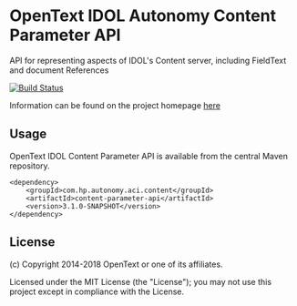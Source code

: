 # OpenText IDOL Autonomy Content Parameter API

API for representing aspects of IDOL's Content server, including FieldText and document References

[![Build Status](https://travis-ci.org/microfocus-idol/java-content-parameter-api.svg?branch=master)](https://travis-ci.org/microfocus-idol/java-content-parameter-api)

Information can be found on the project homepage [here](http://microfocus-idol.github.io/java-content-parameter-api)

## Usage

OpenText IDOL Content Parameter API is available from the central Maven repository.

    <dependency>
        <groupId>com.hp.autonomy.aci.content</groupId>
        <artifactId>content-parameter-api</artifactId>
        <version>3.1.0-SNAPSHOT</version>
    </dependency>

## License

(c) Copyright 2014-2018 OpenText or one of its affiliates.

Licensed under the MIT License (the "License"); you may not use this project except in compliance with the License.

